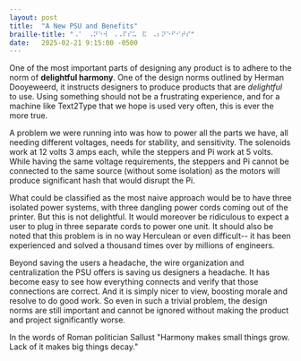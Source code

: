 ```yaml
---
layout: post
title:  "A New PSU and Benefits"
braille-title: "⠠⠁⠀⠠⠝⠑⠺⠀⠠⠠⠏⠎⠥⠀⠯⠀⠠⠆⠝⠑⠋⠊⠞⠎"
date:   2025-02-21 9:15:00 -0500
---
```


One of the most important parts of designing any product is to adhere to the norm 
of **delightful harmony**. One of the design norms outlined by Herman Dooyeweerd, 
it instructs designers to produce products that are *delightful* to use. Using something 
should not be a frustrating experience, and for a machine like Text2Type that we hope 
is used very often, this is ever the more true.

A problem we were running into was how to power all the parts we have, all needing 
different voltages, needs for stability, and sensitivity. The solenoids work at 12 volts 
3 amps each, while the steppers and Pi work at 5 volts. While having the same voltage 
requirements, the steppers and Pi cannot be connected to the same source (without some isolation) 
as the motors will produce significant hash that would disrupt the Pi.

What could be classified as the most naive approach would be to have three isolated power 
systems, with three dangling power cords coming out of the printer. But this is not delightful. 
It would moreover be ridiculous to expect a user to plug in three separate cords to power 
one unit. It should also be noted that this problem is in no way Herculean or even difficult--
it has been experienced and solved a thousand times over by millions of engineers. 

Beyond saving the users a headache, the wire organization and centralization 
the PSU offers is saving us designers a headache. It has become easy to see how 
everything connects and verify that those connections are correct. And it is simply nicer to 
view, boosting morale and resolve to do good work. So even in such a 
trivial problem, the design norms are still important and cannot be ignored without 
making the product and project significantly worse.

In the words of Roman politician Sallust 
"Harmony makes small things grow. Lack of it makes big things decay."

